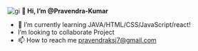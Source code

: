 ![gi](https://user-images.githubusercontent.com/108508073/208238102-c363c1b9-038d-402f-ac02-d9c9f239cb77.gif)
                                          <b>👋 Hi, I’m @Pravendra-Kumar </b>
- 🌱 I’m currently learning JAVA/HTML/CSS/JavaScript/react!
- I’m looking to collaborate  Project
- 📫 How to reach me pravendraksj7@gmail.com

